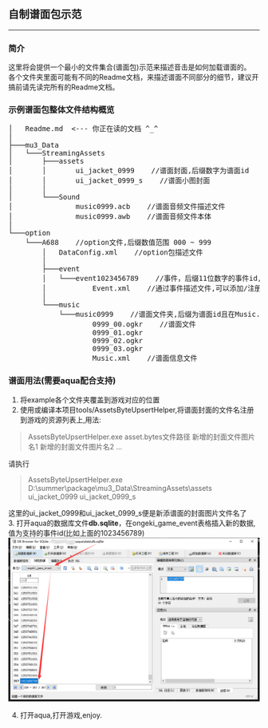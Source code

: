 ## 自制谱面包示范
----
### 简介
这里将会提供一个最小的文件集合(谱面包)示范来描述音击是如何加载谱面的。<br>
各个文件夹里面可能有不同的Readme文档，来描述谱面不同部分的细节，建议开搞前请先读完所有的Readme文档。

### 示例谱面包整体文件结构概览
<pre>
│   Readme.md  <--- 你正在读的文档 ^_^
│
├───mu3_Data 
│   └───StreamingAssets
│       ├───assets
│       │       ui_jacket_0999    //谱面封面,后缀数字为谱面id
│       │       ui_jacket_0999_s    //谱面小图封面
│       │
│       └───Sound
│               music0999.acb    //谱面音频文件描述文件
│               music0999.awb    //谱面音频文件本体
│
└───option
    └───A688    //option文件,后缀数值范围 000 ~ 999
        │   DataConfig.xml    //option包描述文件
        │
        ├───event
        │   └───event1023456789    //事件，后缀11位数字的事件id,且不能和其他已有事件id冲突
        │           Event.xml    //通过事件描述文件,可以添加/注册谱面文件及内容(但需要服务器支持)
        │
        └───music 
            └───music0999    //谱面文件夹,后缀为谱面id且在Music.xml钦定
                    0999_00.ogkr    //谱面文件
                    0999_01.ogkr
                    0999_02.ogkr   
                    0999_03.ogkr
                    Music.xml    //谱面信息文件
</pre>

### 谱面用法(需要aqua配合支持)

1. 将example各个文件夹覆盖到游戏对应的位置
2. 使用或编译本项目tools/AssetsByteUpsertHelper,将谱面封面的文件名注册到游戏的资源列表上,用法:

> AssetsByteUpsertHelper.exe asset.bytes文件路径 新增的封面文件图片名1 新增的封面文件图片名2 ...

请执行

> AssetsByteUpsertHelper.exe D:\\summer\\package\\mu3_Data\\StreamingAssets\\assets ui_jacket_0999 ui_jacket_0999_s

这里的ui_jacket_0999和ui_jacket_0999_s便是新添谱面的封面图片文件名了<br>
3. 打开aqua的数据库文件**db.sqlite**，在ongeki_game_event表格插入新的数据,值为支持的事件id(比如上面的1023456789)
![](./readme_img/1.png)

4. 打开aqua,打开游戏,enjoy.


